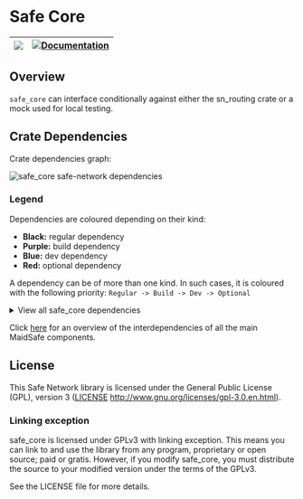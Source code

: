 # Safe Core

| [![](http://meritbadge.herokuapp.com/safe_core)](https://crates.io/crates/safe_core) | [![Documentation](https://docs.rs/safe_core/badge.svg)](https://docs.rs/safe_core) |
|:----------:|:----------:|

## Overview

`safe_core` can interface conditionally against either the sn_routing crate or a mock used for local testing.

## Crate Dependencies
Crate dependencies graph:

![safe_core safe-network dependencies](https://github.com/maidsafe/safe-client-libs/blob/png_generator/safe_core-sn-dependencies.png)


### Legend
Dependencies are coloured depending on their kind:
* **Black:** regular dependency
* **Purple:** build dependency
* **Blue:** dev dependency
* **Red:** optional dependency

A dependency can be of more than one kind. In such cases, it is coloured with the following priority:
`Regular -> Build -> Dev -> Optional`

<details>
<summary> View all safe_core dependencies</summary>
<p>

![safe_core all dependencies](https://github.com/maidsafe/safe-client-libs/blob/png_generator/safe_core-all-dependencies.png)

</p>
</details>

Click [here](https://maidsafe.github.io/interdependency-svg-generator/) for an overview of the interdependencies of all the main MaidSafe components.

## License

This Safe Network library is licensed under the General Public License (GPL), version 3 ([LICENSE](LICENSE) http://www.gnu.org/licenses/gpl-3.0.en.html).

### Linking exception

safe_core is licensed under GPLv3 with linking exception. This means you can link to and use the library from any program, proprietary or open source; paid or gratis. However, if you modify safe_core, you must distribute the source to your modified version under the terms of the GPLv3.

See the LICENSE file for more details.
